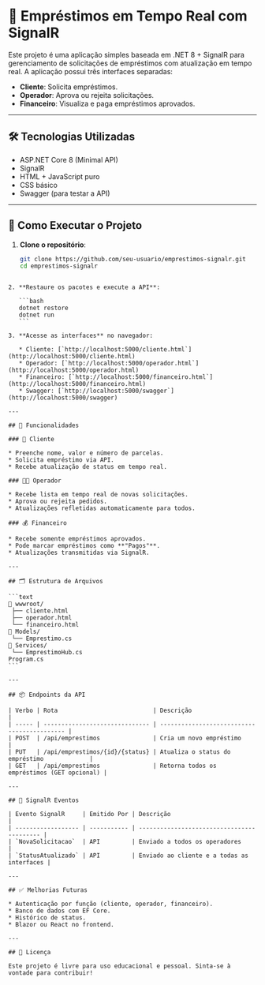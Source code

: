 # 💸 Empréstimos em Tempo Real com SignalR

Este projeto é uma aplicação simples baseada em .NET 8 + SignalR para gerenciamento de solicitações de empréstimos com atualização em tempo real. A aplicação possui três interfaces separadas:

- **Cliente**: Solicita empréstimos.
- **Operador**: Aprova ou rejeita solicitações.
- **Financeiro**: Visualiza e paga empréstimos aprovados.

---

## 🛠️ Tecnologias Utilizadas

- ASP.NET Core 8 (Minimal API)
- SignalR
- HTML + JavaScript puro
- CSS básico
- Swagger (para testar a API)

---

## 🚀 Como Executar o Projeto

1. **Clone o repositório**:

   ```bash
   git clone https://github.com/seu-usuario/emprestimos-signalr.git
   cd emprestimos-signalr
````

2. **Restaure os pacotes e execute a API**:

   ```bash
   dotnet restore
   dotnet run
   ```

3. **Acesse as interfaces** no navegador:

   * Cliente: [`http://localhost:5000/cliente.html`](http://localhost:5000/cliente.html)
   * Operador: [`http://localhost:5000/operador.html`](http://localhost:5000/operador.html)
   * Financeiro: [`http://localhost:5000/financeiro.html`](http://localhost:5000/financeiro.html)
   * Swagger: [`http://localhost:5000/swagger`](http://localhost:5000/swagger)

---

## 🧩 Funcionalidades

### 👤 Cliente

* Preenche nome, valor e número de parcelas.
* Solicita empréstimo via API.
* Recebe atualização de status em tempo real.

### 🧑‍💼 Operador

* Recebe lista em tempo real de novas solicitações.
* Aprova ou rejeita pedidos.
* Atualizações refletidas automaticamente para todos.

### 💰 Financeiro

* Recebe somente empréstimos aprovados.
* Pode marcar empréstimos como **"Pagos"**.
* Atualizações transmitidas via SignalR.

---

## 🗂️ Estrutura de Arquivos

```text
📁 wwwroot/
 ├── cliente.html
 ├── operador.html
 └── financeiro.html
📁 Models/
 └── Emprestimo.cs
📁 Services/
 └── EmprestimoHub.cs
Program.cs
```

---

## 📦 Endpoints da API

| Verbo | Rota                           | Descrição                                   |
| ----- | ------------------------------ | ------------------------------------------- |
| POST  | /api/emprestimos               | Cria um novo empréstimo                     |
| PUT   | /api/emprestimos/{id}/{status} | Atualiza o status do empréstimo             |
| GET   | /api/emprestimos               | Retorna todos os empréstimos (GET opcional) |

---

## 📡 SignalR Eventos

| Evento SignalR     | Emitido Por | Descrição                                  |
| ------------------ | ----------- | ------------------------------------------ |
| `NovaSolicitacao`  | API         | Enviado a todos os operadores              |
| `StatusAtualizado` | API         | Enviado ao cliente e a todas as interfaces |

---

## ✅ Melhorias Futuras

* Autenticação por função (cliente, operador, financeiro).
* Banco de dados com EF Core.
* Histórico de status.
* Blazor ou React no frontend.

---

## 📄 Licença

Este projeto é livre para uso educacional e pessoal. Sinta-se à vontade para contribuir!

